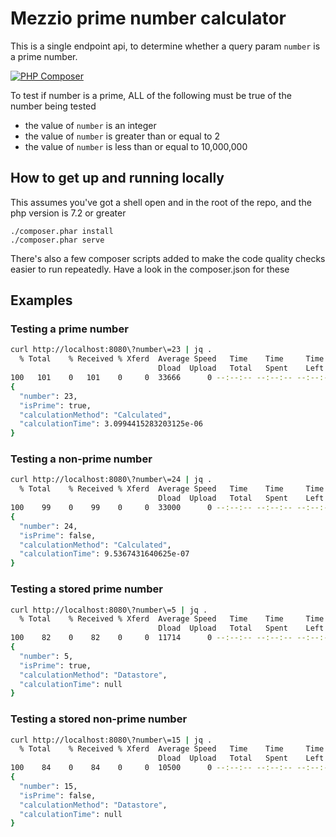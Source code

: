 # Mezzio prime number calculator

This is a single endpoint api, to determine whether a query param `number` is a prime number.

[![PHP Composer](https://github.com/joefoxdevelopment/mezzio-prime-calculator/actions/workflows/php.yml/badge.svg)](https://github.com/joefoxdevelopment/mezzio-prime-calculator/actions/workflows/php.yml)

To test if number is a prime, ALL of the following must be true of the number being tested
- the value of `number` is an integer
- the value of `number` is greater than or equal to 2
- the value of `number` is less than or equal to 10,000,000

## How to get up and running locally
This assumes you've got a shell open and in the root of the repo, and the php version is 7.2 or greater
```lang=bash
./composer.phar install
./composer.phar serve
```

There's also a few composer scripts added to make the code quality checks easier to run repeatedly. Have a look in the
composer.json for these

## Examples
### Testing a prime number
```bash
curl http://localhost:8080\?number\=23 | jq .
  % Total    % Received % Xferd  Average Speed   Time    Time     Time  Current
                                 Dload  Upload   Total   Spent    Left  Speed
100   101    0   101    0     0  33666      0 --:--:-- --:--:-- --:--:-- 33666
{
  "number": 23,
  "isPrime": true,
  "calculationMethod": "Calculated",
  "calculationTime": 3.0994415283203125e-06
}
```

### Testing a non-prime number
```bash
curl http://localhost:8080\?number\=24 | jq .
  % Total    % Received % Xferd  Average Speed   Time    Time     Time  Current
                                 Dload  Upload   Total   Spent    Left  Speed
100    99    0    99    0     0  33000      0 --:--:-- --:--:-- --:--:-- 33000
{
  "number": 24,
  "isPrime": false,
  "calculationMethod": "Calculated",
  "calculationTime": 9.5367431640625e-07
}
```

### Testing a stored prime number
```bash
curl http://localhost:8080\?number\=5 | jq .
  % Total    % Received % Xferd  Average Speed   Time    Time     Time  Current
                                 Dload  Upload   Total   Spent    Left  Speed
100    82    0    82    0     0  11714      0 --:--:-- --:--:-- --:--:-- 11714
{
  "number": 5,
  "isPrime": true,
  "calculationMethod": "Datastore",
  "calculationTime": null
}
```

### Testing a stored non-prime number
```bash
curl http://localhost:8080\?number\=15 | jq .
  % Total    % Received % Xferd  Average Speed   Time    Time     Time  Current
                                 Dload  Upload   Total   Spent    Left  Speed
100    84    0    84    0     0  10500      0 --:--:-- --:--:-- --:--:-- 10500
{
  "number": 15,
  "isPrime": false,
  "calculationMethod": "Datastore",
  "calculationTime": null
}
```

